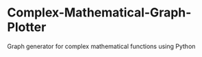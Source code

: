 # Complex-Mathematical-Graph-Plotter
Graph generator for complex mathematical functions using Python
